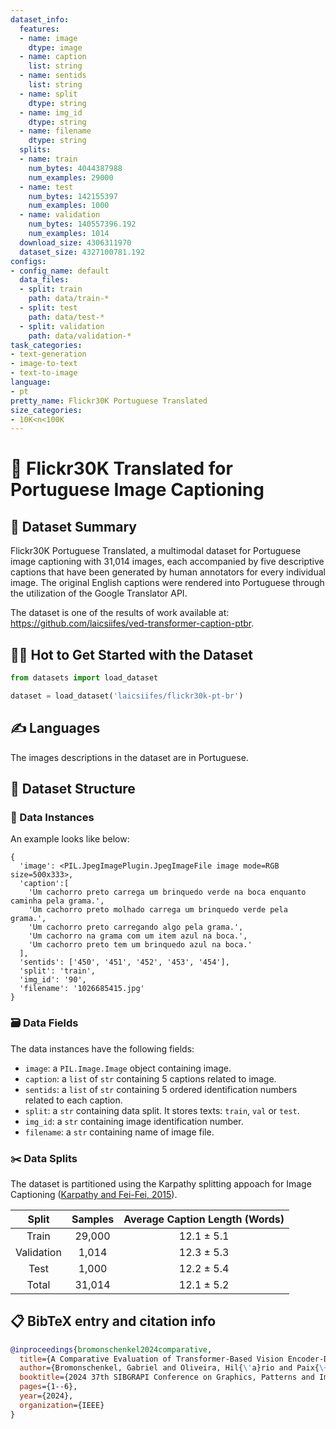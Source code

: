 ```yaml
---
dataset_info:
  features:
  - name: image
    dtype: image
  - name: caption
    list: string
  - name: sentids
    list: string
  - name: split
    dtype: string
  - name: img_id
    dtype: string
  - name: filename
    dtype: string
  splits:
  - name: train
    num_bytes: 4044387988
    num_examples: 29000
  - name: test
    num_bytes: 142155397
    num_examples: 1000
  - name: validation
    num_bytes: 140557396.192
    num_examples: 1014
  download_size: 4306311970
  dataset_size: 4327100781.192
configs:
- config_name: default
  data_files:
  - split: train
    path: data/train-*
  - split: test
    path: data/test-*
  - split: validation
    path: data/validation-*
task_categories:
- text-generation
- image-to-text
- text-to-image
language:
- pt
pretty_name: Flickr30K Portuguese Translated
size_categories:
- 10K<n<100K
---
```


# 🎉 Flickr30K Translated for Portuguese Image Captioning

## 💾 Dataset Summary

Flickr30K Portuguese Translated, a multimodal dataset for Portuguese image captioning with 31,014 images, each accompanied by five descriptive captions that have been
generated by human annotators for every individual image. The original English captions were rendered into Portuguese
through the utilization of the Google Translator API.

The dataset is one of the results of work available at: https://github.com/laicsiifes/ved-transformer-caption-ptbr.

## 🧑‍💻 Hot to Get Started with the Dataset

```python
from datasets import load_dataset

dataset = load_dataset('laicsiifes/flickr30k-pt-br')
```

## ✍️ Languages

The images descriptions in the dataset are in Portuguese.

## 🧱 Dataset Structure

### 📝 Data Instances

An example looks like below: 

```
{
  'image': <PIL.JpegImagePlugin.JpegImageFile image mode=RGB size=500x333>,
  'caption':[
    'Um cachorro preto carrega um brinquedo verde na boca enquanto caminha pela grama.',
    'Um cachorro preto molhado carrega um brinquedo verde pela grama.',
    'Um cachorro preto carregando algo pela grama.',
    'Um cachorro na grama com um item azul na boca.',
    'Um cachorro preto tem um brinquedo azul na boca.'
  ],
  'sentids': ['450', '451', '452', '453', '454'],
  'split': 'train',
  'img_id': '90',
  'filename': '1026685415.jpg'
}
```

### 🗃️ Data Fields

The data instances have the following fields:

- `image`: a `PIL.Image.Image` object containing image.
- `caption`: a `list` of `str` containing 5 captions related to image.
- `sentids`: a `list` of `str` containing 5 ordered identification numbers related to each caption.
- `split`: a `str` containing data split. It stores texts: `train`, `val` or `test`.
- `img_id`: a `str` containing image identification number.
- `filename`: a `str` containing name of image file.

### ✂️ Data Splits

The dataset is partitioned using the Karpathy splitting appoach for Image Captioning
([Karpathy and Fei-Fei, 2015](https://arxiv.org/pdf/1412.2306)).

|Split|Samples|Average Caption Length (Words)|
|:-----------:|:-----:|:--------:|
|Train|29,000|12.1 ± 5.1|
|Validation|1,014|12.3 ± 5.3|
|Test|1,000|12.2 ± 5.4|
|Total|31,014|12.1 ± 5.2|


## 📋 BibTeX entry and citation info

```bibtex
@inproceedings{bromonschenkel2024comparative,
  title={A Comparative Evaluation of Transformer-Based Vision Encoder-Decoder Models for Brazilian Portuguese Image Captioning},
  author={Bromonschenkel, Gabriel and Oliveira, Hil{\'a}rio and Paix{\~a}o, Thiago M},
  booktitle={2024 37th SIBGRAPI Conference on Graphics, Patterns and Images (SIBGRAPI)},
  pages={1--6},
  year={2024},
  organization={IEEE}
}
```